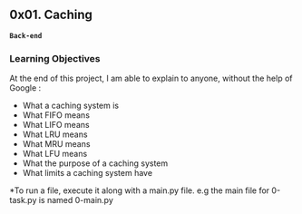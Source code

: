 ## 0x01. Caching
**`Back-end`** 

### Learning Objectives
At the end of this project, I am able to explain to anyone, without the help of
Google :
* What a caching system is
* What FIFO means
* What LIFO means
* What LRU means
* What MRU means
* What LFU means
* What the purpose of a caching system
* What limits a caching system have

*To run a file, execute it along with a main.py file. e.g the main file for
 0-task.py is named 0-main.py
